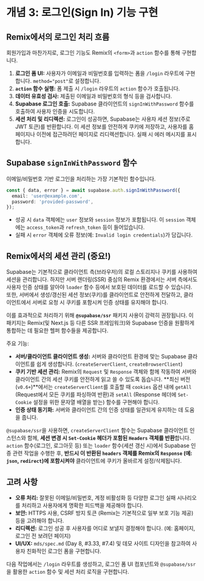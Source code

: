 # 개념 3: 로그인(Sign In) 기능 구현

## Remix에서의 로그인 처리 흐름

회원가입과 마찬가지로, 로그인 기능도 Remix의 `<form>`과 `action` 함수를 통해 구현합니다.

1.  **로그인 폼 UI:** 사용자가 이메일과 비밀번호를 입력하는 폼을 `/login` 라우트에 구현합니다. `method="post"`로 설정합니다.
2.  **`action` 함수 실행:** 폼 제출 시 `/login` 라우트의 `action` 함수가 호출됩니다.
3.  **데이터 유효성 검사:** 제출된 이메일과 비밀번호의 형식 등을 검사합니다.
4.  **Supabase 로그인 호출:** Supabase 클라이언트의 `signInWithPassword` 함수를 호출하여 사용자 인증을 시도합니다.
5.  **세션 처리 및 리디렉션:** 로그인이 성공하면, Supabase는 사용자 세션 정보(주로 JWT 토큰)를 반환합니다. 이 세션 정보를 안전하게 쿠키에 저장하고, 사용자를 홈페이지나 이전에 접근하려던 페이지로 리디렉션합니다. 실패 시 에러 메시지를 표시합니다.

## Supabase `signInWithPassword` 함수

이메일/비밀번호 기반 로그인을 처리하는 가장 기본적인 함수입니다.

```typescript
const { data, error } = await supabase.auth.signInWithPassword({
  email: 'user@example.com',
  password: 'provided-password',
});
```

*   성공 시 `data` 객체에는 `user` 정보와 `session` 정보가 포함됩니다. 이 `session` 객체에는 `access_token`과 `refresh_token` 등이 들어있습니다.
*   실패 시 `error` 객체에 오류 정보(예: `Invalid login credentials`)가 담깁니다.

## Remix에서의 세션 관리 (중요!)

Supabase는 기본적으로 클라이언트 측(브라우저)의 로컬 스토리지나 쿠키를 사용하여 세션을 관리합니다. 하지만 서버 렌더링(SSR) 중심의 Remix 환경에서는 서버 측에서도 사용자 인증 상태를 알아야 `loader` 함수 등에서 보호된 데이터를 로드할 수 있습니다. 또한, 서버에서 생성/갱신된 세션 정보(쿠키)를 클라이언트로 안전하게 전달하고, 클라이언트에서 서버로 요청 시 쿠키를 포함시켜 인증 상태를 유지해야 합니다.

이를 효과적으로 처리하기 위해 **`@supabase/ssr`** 패키지 사용이 강력히 권장됩니다. 이 패키지는 Remix(및 Next.js 등 다른 SSR 프레임워크)와 Supabase 인증을 원활하게 통합하는 데 필요한 헬퍼 함수들을 제공합니다.

주요 기능:

*   **서버/클라이언트 클라이언트 생성:** 서버와 클라이언트 환경에 맞는 Supabase 클라이언트를 쉽게 생성합니다. (`createServerClient`, `createBrowserClient`)
*   **쿠키 기반 세션 관리:** Remix의 `Request` 및 `Response` 객체와 함께 작동하여 서버와 클라이언트 간의 세션 쿠키를 안전하게 읽고 쓸 수 있도록 돕습니다. **최신 버전(`v0.6+`)**에서는 `createServerClient`를 호출할 때 `cookies` 옵션 내에 `getAll` (Request에서 모든 쿠키를 파싱하여 반환)과 `setAll` (Response 헤더에 `Set-Cookie` 설정을 위한 문자열 배열을 받는) 함수를 구현해야 합니다.
*   **인증 상태 동기화:** 서버와 클라이언트 간의 인증 상태를 일관되게 유지하는 데 도움을 줍니다.

`@supabase/ssr`을 사용하면, `createServerClient` 함수는 Supabase 클라이언트 인스턴스와 함께, **세션 변경 시 `Set-Cookie` 헤더가 포함된 `Headers` 객체를 반환**합니다. `action` 함수(로그인, 로그아웃 등) 또는 `loader` 함수(세션 갱신 시)에서 Supabase 인증 관련 작업을 수행한 후, **반드시 이 반환된 `headers` 객체를 Remix의 `Response` (예: `json`, `redirect`)에 포함시켜야** 클라이언트에 쿠키가 올바르게 설정/삭제됩니다.

## 고려 사항

*   **오류 처리:** 잘못된 이메일/비밀번호, 계정 비활성화 등 다양한 로그인 실패 시나리오를 처리하고 사용자에게 명확한 피드백을 제공해야 합니다.
*   **보안:** HTTPS 사용, CSRF 방지 토큰 (Remix는 기본적으로 일부 보호 기능 제공) 등을 고려해야 합니다.
*   **리디렉션:** 로그인 성공 후 사용자를 어디로 보낼지 결정해야 합니다. (예: 홈페이지, 로그인 전 보려던 페이지)
*   **UI/UX:** `mds/spec.md` (Day 8, #3.33, #7.4) 및 데모 사이트 디자인을 참고하여 사용자 친화적인 로그인 폼을 구현합니다.

다음 작업에서는 `/login` 라우트를 생성하고, 로그인 폼 UI 컴포넌트와 `@supabase/ssr`을 활용한 `action` 함수 및 세션 처리 로직을 구현합니다. 
